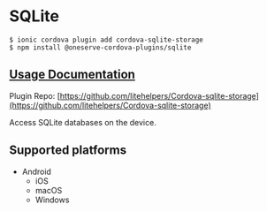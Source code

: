 # SQLite

```text
$ ionic cordova plugin add cordova-sqlite-storage
$ npm install @oneserve-cordova-plugins/sqlite
```

## [Usage Documentation](https://oneserve.gitbook.io/oneserve-cordova-plugins/plugins/sqlite/)

Plugin Repo: [https://github.com/litehelpers/Cordova-sqlite-storage](https://github.com/litehelpers/Cordova-sqlite-storage)

Access SQLite databases on the device.

## Supported platforms

* Android
  * iOS
  * macOS
  * Windows

